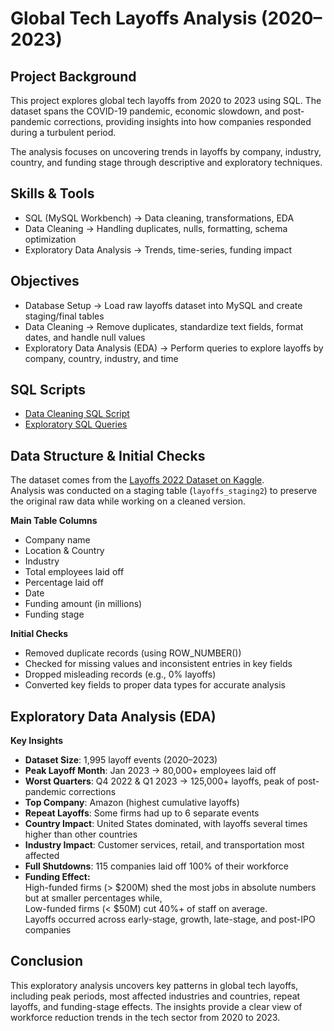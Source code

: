 # Global Tech Layoffs Analysis (2020–2023)

## Project Background
This project explores global tech layoffs from 2020 to 2023 using SQL. The dataset spans the COVID-19 pandemic, economic slowdown, and post-pandemic corrections, providing insights into how companies responded during a turbulent period.  

The analysis focuses on uncovering trends in layoffs by company, industry, country, and funding stage through descriptive and exploratory techniques.


## Skills & Tools
- SQL (MySQL Workbench) → Data cleaning, transformations, EDA  
- Data Cleaning → Handling duplicates, nulls, formatting, schema optimization  
- Exploratory Data Analysis → Trends, time-series, funding impact  


## Objectives
- Database Setup → Load raw layoffs dataset into MySQL and create staging/final tables  
- Data Cleaning → Remove duplicates, standardize text fields, format dates, and handle null values  
- Exploratory Data Analysis (EDA) → Perform queries to explore layoffs by company, country, industry, and time  


## SQL Scripts
- [Data Cleaning SQL Script](https://github.com/nikhitha-insights/global-tech-layoffs-analysis/blob/main/sql_scripts/01_data_cleaning.sql)  
- [Exploratory SQL Queries](https://github.com/nikhitha-insights/global-tech-layoffs-analysis/blob/main/sql_scripts/02_eda.sql)  


## Data Structure & Initial Checks
The dataset comes from the [Layoffs 2022 Dataset on Kaggle](https://www.kaggle.com/datasets/swaptr/layoffs-2022).  
Analysis was conducted on a staging table (`layoffs_staging2`) to preserve the original raw data while working on a cleaned version.

**Main Table Columns**
- Company name  
- Location & Country  
- Industry  
- Total employees laid off  
- Percentage laid off  
- Date  
- Funding amount (in millions)  
- Funding stage  

**Initial Checks**
- Removed duplicate records (using ROW_NUMBER())  
- Checked for missing values and inconsistent entries in key fields  
- Dropped misleading records (e.g., 0% layoffs)  
- Converted key fields to proper data types for accurate analysis  


## Exploratory Data Analysis (EDA)

**Key Insights**
- **Dataset Size**: 1,995 layoff events (2020–2023)  
- **Peak Layoff Month**: Jan 2023 → 80,000+ employees laid off  
- **Worst Quarters**: Q4 2022 & Q1 2023 → 125,000+ layoffs, peak of post-pandemic corrections  
- **Top Company**: Amazon (highest cumulative layoffs)  
- **Repeat Layoffs**: Some firms had up to 6 separate events  
- **Country Impact**: United States dominated, with layoffs several times higher than other countries  
- **Industry Impact**: Customer services, retail, and transportation most affected  
- **Full Shutdowns**: 115 companies laid off 100% of their workforce  
- **Funding Effect:**  
  High-funded firms (> $200M) shed the most jobs in absolute numbers but at smaller percentages while,  
   Low-funded firms (< $50M) cut 40%+ of staff on average.  
    Layoffs occurred across early-stage, growth, late-stage, and post-IPO companies  


## Conclusion
This exploratory analysis uncovers key patterns in global tech layoffs, including peak periods, most affected industries and countries, repeat layoffs, and funding-stage effects. The insights provide a clear view of workforce reduction trends in the tech sector from 2020 to 2023.





